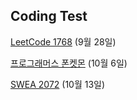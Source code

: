 ## Coding Test

[LeetCode 1768](https://dogandbird.tistory.com/152) (9월 28일)

[프로그래머스 폰켓몬](https://dogandbird.tistory.com/154) (10월 6일)

[SWEA 2072](https://dogandbird.tistory.com/155) (10월 13일)
